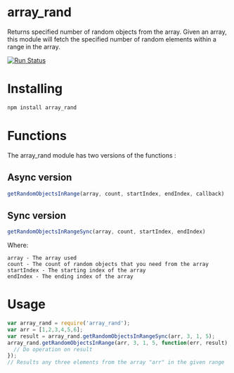 # array_rand

Returns specified number of random objects from the array. Given an array, this module will fetch the specified number of random elements within a range in the array.

[![Run Status](https://api.shippable.com/projects/57b87f991419e20f001a4267/badge?branch=master)](https://app.shippable.com/projects/57b87f991419e20f001a4267)

# Installing

```bash
npm install array_rand
```

# Functions

The array_rand module has two versions of the functions :

## Async version

```javascript
getRandomObjectsInRange(array, count, startIndex, endIndex, callback)
```
 
## Sync version

```javascript
getRandomObjectsInRangeSync(array, count, startIndex, endIndex)
```

Where:

```
array - The array used
count - The count of random objects that you need from the array
startIndex - The starting index of the array
endIndex - The ending index of the array
```

# Usage

```javascript
var array_rand = require('array_rand');
var arr = [1,2,3,4,5,6];
var result = array_rand.getRandomObjectsInRangeSync(arr, 3, 1, 5);
array_rand.getRandomObjectsInRange(arr, 3, 1, 5, function(err, result) {
  // Do operation on result
});
// Results any three elements from the array "arr" in the given range
```
